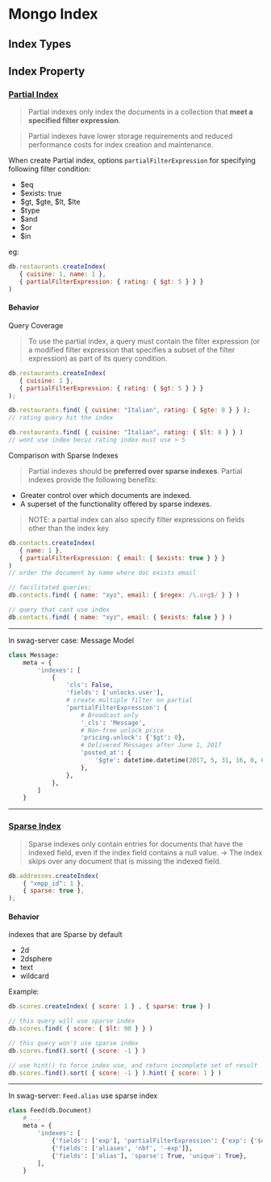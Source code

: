 # Mongo Index

## Index Types

## Index Property

### [Partial Index](https://www.mongodb.com/docs/manual/core/index-partial/)

> Partial indexes only index the documents in a collection that **meet a specified filter expression**.

> Partial indexes have lower storage requirements and reduced performance costs for index creation and maintenance.

When create Partial index, options `partialFilterExpression` for specifying following filter condition:

- $eq
- $exists: true
- $gt, $gte, $lt, $lte
- $type
- $and
- $or
- $in

eg:

```js
db.restaurants.createIndex(
   { cuisine: 1, name: 1 },
   { partialFilterExpression: { rating: { $gt: 5 } } }
)
```

#### Behavior

Query Coverage

> To use the partial index, a query must contain the filter expression
  (or a modified filter expression that specifies a subset of the filter expression)
  as part of its query condition.

```js
db.restaurants.createIndex(
   { cuisine: 1 },
   { partialFilterExpression: { rating: { $gt: 5 } } }
);

db.restaurants.find( { cuisine: "Italian", rating: { $gte: 8 } } );
// rating query hit the index

db.restaurants.find( { cuisine: "Italian", rating: { $lt: 8 } } )
// wont use index becuz rating index must use > 5
```

Comparison with Sparse Indexes

> Partial indexes should be **preferred over sparse indexes**.
  Partial indexes provide the following benefits:
  - Greater control over which documents are indexed.
  - A superset of the functionality offered by sparse indexes.

> NOTE: a partial index can also specify filter expressions on fields other than the index key

```js
db.contacts.createIndex(
   { name: 1 },
   { partialFilterExpression: { email: { $exists: true } } }
)
// order the document by name where doc exists email

// facilitated queries:
db.contacts.find( { name: "xyz", email: { $regex: /\.org$/ } } )

// query that cant use index
db.contacts.find( { name: "xyz", email: { $exists: false } } )
```

---

In swag-server case: Message Model

```py
class Message:
    meta = {
        'indexes': [
            {
                'cls': False,
                'fields': ['unlocks.user'],
                # create multiple filter on partial
                'partialFilterExpression': {
                    # Broadcast only
                    '_cls': 'Message',
                    # Non-free unlock price
                    'pricing.unlock': {'$gt': 0},
                    # Delivered Messages after June 1, 2017
                    'posted_at': {
                        '$gte': datetime.datetime(2017, 5, 31, 16, 0, 0, 0),
                    },
                },
            },
        ]
    }
```

---

### [Sparse Index](https://www.mongodb.com/docs/manual/core/index-sparse/#sparse-indexes)

> Sparse indexes only contain entries for documents that have the indexed field,
  even if the index field contains a null value.
  -> The index skips over any document that is missing the indexed field.

```js
db.addresses.createIndex(
    { "xmpp_id": 1 },
    { sparse: true },
);
```

#### Behavior

indexes that are Sparse by default

- 2d
- 2dsphere
- text
- wildcard

Example:

```js
db.scores.createIndex( { score: 1 } , { sparse: true } )

// this query will use sparse index
db.scores.find( { score: { $lt: 90 } } )

// this query won't use sparse index
db.scores.find().sort( { score: -1 } )

// use hint() to force index use, and return incomplete set of result
db.scores.find().sort( { score: -1 } ).hint( { score: 1 } )
```

---

In swag-server: `Feed.alias` use sparse index

```py
class Feed(db.Document)
    # ...
    meta = {
        'indexes': [
            {'fields': ['exp'], 'partialFilterExpression': {'exp': {'$exists': True}}},
            {'fields': ['aliases', 'nbf', '-exp']},
            {'fields': ['alias'], 'sparse': True, 'unique': True},
        ],
    }
```
